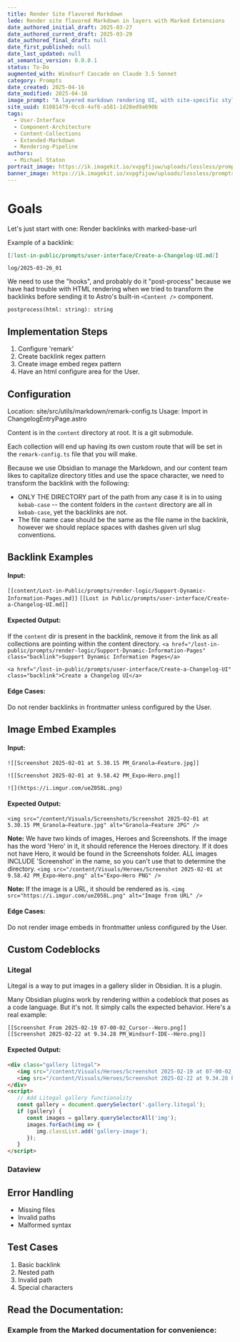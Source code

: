 ```yaml
---
title: Render Site Flavored Markdown
lede: Render site flavored Markdown in layers with Marked Extensions
date_authored_initial_draft: 2025-03-27
date_authored_current_draft: 2025-03-29
date_authored_final_draft: null
date_first_published: null
date_last_updated: null
at_semantic_version: 0.0.0.1
status: To-Do
augmented_with: Windsurf Cascade on Claude 3.5 Sonnet
category: Prompts
date_created: 2025-04-16
date_modified: 2025-04-16
image_prompt: "A layered markdown rendering UI, with site-specific styles applied to each layer. Visual elements include tabs for different views, highlighted markdown syntax, and a modern, multi-layered interface."
site_uuid: 81081479-0cc8-4af6-a581-1d28ed9a690b
tags:
  - User-Interface
  - Component-Architecture
  - Content-Collections
  - Extended-Markdown
  - Rendering-Pipeline
authors:
  - Michael Staton
portrait_image: https://ik.imagekit.io/xvpgfijuw/uploads/lossless/prompts/user-interface/2025-05-05_portrait_image_Render-Site-Flavoured-Markdown-in-Layers_cd6ff291-3f8f-4883-bac6-53ec56d92260_v3gqB9m5H.webp
banner_image: https://ik.imagekit.io/xvpgfijuw/uploads/lossless/prompts/user-interface/2025-05-05_banner_image_Render-Site-Flavoured-Markdown-in-Layers_b307c4c0-7bed-426e-a161-d99504261bfc_t9gRHJM1G.webp
---
```

# Goals

Let's just start with one: 
Render backlinks with marked-base-url

Example of a backlink:
```markdown   
[[lost-in-public/prompts/user-interface/Create-a-Changelog-UI.md]]
```

`log/2025-03-26_01`

We need to use the "hooks", and probably do it "post-process" because we have had trouble with HTML rendering when we tried to transform the backlinks before sending it to Astro's built-in `<Content />` component.

`postprocess(html: string): string`

## Implementation Steps
1. Configure 'remark'
2. Create backlink regex pattern
3. Create image embed regex pattern
4. Have an html configure area for the User. 

## Configuration
Location: site/src/utils/markdown/remark-config.ts
Usage: Import in ChangelogEntryPage.astro

Content is in the `content` directory at root. It is a git submodule.

Each collection will end up having its own custom route that will be set in the `remark-config.ts` file that you will make.

Because we use Obsidian to manage the Markdown, and our content team likes to capitalize directory titles and use the space character, we need to transform the backlink with the following:
- ONLY THE DIRECTORY part of the path from any case it is in to using `kebab-case` -- the content folders in the `content` directory are all in `kebab-case`, yet the backlinks are not. 
- The file name case should be the same as the file name in the backlink, however we should replace spaces with dashes given url slug conventions. 

## Backlink Examples
#### Input:

`[[content/Lost-in-Public/prompts/render-logic/Support-Dynamic-Information-Pages.md]]`
`[[Lost in Public/prompts/user-interface/Create-a-Changelog-UI.md]]`

#### Expected Output:
If the `content` dir is present in the backlink, remove it from the link as all collections are pointing within the content directory.
`<a href="/lost-in-public/prompts/render-logic/Support-Dynamic-Information-Pages" class="backlink">Support Dynamic Information Pages</a>`

`<a href="/lost-in-public/prompts/user-interface/Create-a-Changelog-UI" class="backlink">Create a Changelog UI</a>`

#### Edge Cases:
Do not render backlinks in frontmatter unless configured by the User. 


## Image Embed Examples
#### Input:
 `![[Screenshot 2025-02-01 at 5.30.15 PM_Granola—Feature.jpg]]`

 `![[Screenshot 2025-02-01 at 9.58.42 PM_Expo—Hero.png]]`

 `![](https://i.imgur.com/ueZ058L.png)`

#### Expected Output:
`<img src="/content/Visuals/Screenshots/Screenshot 2025-02-01 at 5.30.15 PM_Granola—Feature.jpg" alt="Granola—Feature JPG" />`

**Note:** We have two kinds of images, Heroes and Screenshots.  If the image has the word 'Hero' in it, it should reference the Heroes directory.  If it does not have Hero, it would be found in the Screenshots folder.  ALL images INCLUDE 'Screenshot' in the name, so you can't use that to determine the directory. 
`<img src="/content/Visuals/Heroes/Screenshot 2025-02-01 at 9.58.42 PM_Expo—Hero.png" alt="Expo—Hero PNG" />`

**Note:** If the image is a URL, it should be rendered as is.
`<img src="https://i.imgur.com/ueZ058L.png" alt="Image from URL" />`

#### Edge Cases:
Do not render image embeds in frontmatter unless configured by the User. 

## Custom Codeblocks

### Litegal
Litegal is a way to put images in a gallery slider in Obsidian.  It is a plugin.  

Many Obsidian plugins work by rendering within a codeblock that poses as a code language. But it's not. It simply calls the expected behavior.  Here's a real example:

``` litegal
[[Screenshot From 2025-02-19 07-00-02_Cursor--Hero.png]]
[[Screenshot 2025-02-22 at 9.34.28 PM_Windsurf-IDE--Hero.png]]
```

#### Expected Output:
```html
<div class="gallery litegal">
   <img src="/content/Visuals/Heroes/Screenshot 2025-02-19 at 07-00-02_Cursor--Hero.png" alt="Cursor Hero PNG" />
   <img src="/content/Visuals/Heroes/Screenshot 2025-02-22 at 9.34.28 PM_Windsurf-IDE--Hero.png" alt="Windsurf-IDE Hero PNG" />
</div>
<script> 
   // Add Litegal gallery functionality
   const gallery = document.querySelector('.gallery.litegal');
   if (gallery) {
      const images = gallery.querySelectorAll('img');
      images.forEach(img => {
         img.classList.add('gallery-image');
      });
   }
</script>   
```

### Dataview

## Error Handling
- Missing files
- Invalid paths
- Malformed syntax

## Test Cases
1. Basic backlink
2. Nested path
3. Invalid path
4. Special characters

## Read the Documentation:


### Example from the Marked documentation for convenience: